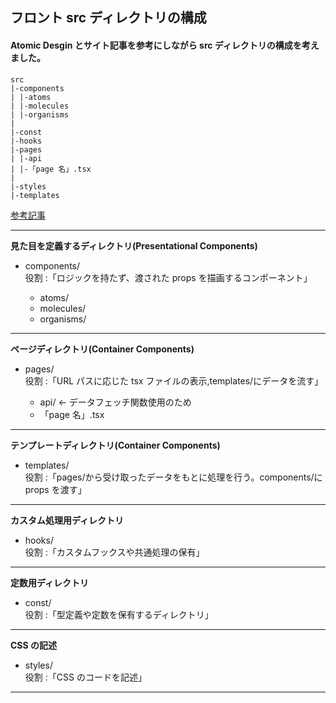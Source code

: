 ## フロント src ディレクトリの構成

#### Atomic Desgin とサイト記事を参考にしながら src ディレクトリの構成を考えました。

```
src
|-components
| |-atoms
| |-molecules
| |-organisms
|
|-const
|-hooks
|-pages
| |-api
| |-「page 名」.tsx
|
|-styles
|-templates
```

[参考記事](https://maku.blog/p/4is2ahp/)

---

**見た目を定義するディレクトリ(Presentational Components)**

- components/  
  役割 :「ロジックを持たず、渡された props を描画するコンポーネント」

  - atoms/
  - molecules/
  - organisms/

---

**ページディレクトリ(Container Components)**

- pages/  
  役割 :「URL パスに応じた tsx ファイルの表示,templates/にデータを流す」

  - api/ ← データフェッチ関数使用のため
  - 「page 名」.tsx

---

**テンプレートディレクトリ(Container Components)**

- templates/  
  役割 :「pages/から受け取ったデータをもとに処理を行う。components/に props を渡す」

---

**カスタム処理用ディレクトリ**

- hooks/  
  役割 :「カスタムフックスや共通処理の保有」

---

**定数用ディレクトリ**

- const/  
  役割 :「型定義や定数を保有するディレクトリ」

---

**CSS の記述**

- styles/  
  役割 :「CSS のコードを記述」

---
